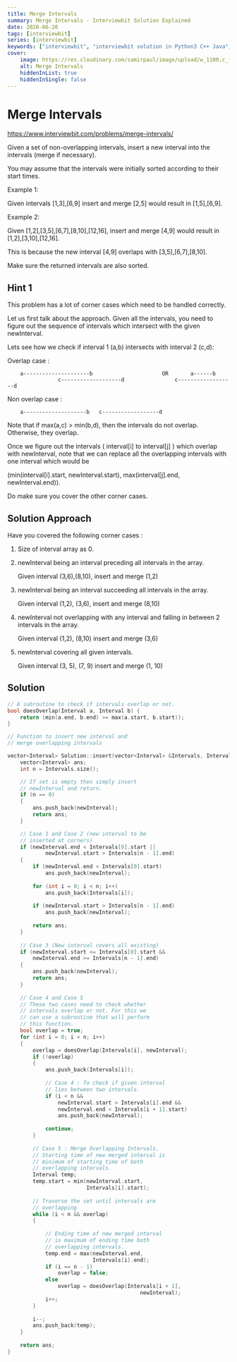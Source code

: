 ```yaml
---
title: Merge Intervals
summary: Merge Intervals - Interviewbit Solution Explained
date: 2020-06-20
tags: [interviewbit]
series: [interviewbit]
keywords: ["interviewbit", "interviewbit solution in Python3 C++ Java", "Merge Intervals Solution Explained"]
cover:
    image: https://res.cloudinary.com/samirpaul/image/upload/w_1100,c_fit,co_rgb:FFFFFF,l_text:Arial_75_bold:Merge Intervals - Solution Explained/problem-solving.webp
    alt: Merge Intervals
    hiddenInList: true
    hiddenInSingle: false
---
```


# Merge Intervals

https://www.interviewbit.com/problems/merge-intervals/

Given a set of non-overlapping intervals, insert a new interval into the intervals (merge if necessary).

You may assume that the intervals were initially sorted according to their start times.

Example 1:

Given intervals [1,3],[6,9] insert and merge [2,5] would result in [1,5],[6,9].

Example 2:

Given [1,2],[3,5],[6,7],[8,10],[12,16], insert and merge [4,9] would result in [1,2],[3,10],[12,16].

This is because the new interval [4,9] overlaps with [3,5],[6,7],[8,10].

Make sure the returned intervals are also sorted.

## Hint 1

This problem has a lot of corner cases which need to be handled correctly.

Let us first talk about the approach. 
Given all the intervals, you need to figure out the sequence of intervals which intersect with the given newInterval.

Lets see how we check if interval 1 (a,b) intersects with interval 2 (c,d):

Overlap case :
```
    a---------------------b                      OR       a------b
                c-------------------d                c------------------d
```
Non overlap case :
```
    a--------------------b   c------------------d
```
Note that if max(a,c) > min(b,d), then the intervals do not overlap. Otherwise, they overlap.

Once we figure out the intervals ( interval[i] to interval[j] ) which overlap with newInterval, note that we can replace all the overlapping intervals with one interval which would be

(min(interval[i].start, newInterval.start), max(interval[j].end, newInterval.end)).

Do make sure you cover the other corner cases.


## Solution Approach

Have you covered the following corner cases :

1) Size of interval array as 0.

2) newInterval being an interval preceding all intervals in the array.

    Given interval (3,6),(8,10), insert and merge (1,2)

3) newInterval being an interval succeeding all intervals in the array.

    Given interval (1,2), (3,6), insert and merge (8,10)

4) newInterval not overlapping with any interval and falling in between 2 intervals in the array.

    Given interval (1,2), (8,10) insert and merge (3,6) 

5) newInterval covering all given intervals.

    Given interval (3, 5), (7, 9) insert and merge (1, 10)


## Solution

```cpp
// A subroutine to check if intervals overlap or not.
bool doesOverlap(Interval a, Interval b) {
    return (min(a.end, b.end) >= max(a.start, b.start));
}

// Function to insert new interval and 
// merge overlapping intervals 

vector<Interval> Solution::insert(vector<Interval> &Intervals, Interval newInterval){ 
    vector<Interval> ans; 
    int n = Intervals.size(); 

    // If set is empty then simply insert
    // newInterval and return.
    if (n == 0) 
    { 
        ans.push_back(newInterval); 
        return ans; 
    }

    // Case 1 and Case 2 (new interval to be
    // inserted at corners) 
    if (newInterval.end < Intervals[0].start || 
            newInterval.start > Intervals[n - 1].end) 
    { 
        if (newInterval.end < Intervals[0].start) 
            ans.push_back(newInterval); 
  
        for (int i = 0; i < n; i++) 
            ans.push_back(Intervals[i]); 
  
        if (newInterval.start > Intervals[n - 1].end) 
            ans.push_back(newInterval); 
  
        return ans; 
    } 
  
    // Case 3 (New interval covers all existing) 
    if (newInterval.start <= Intervals[0].start && 
        newInterval.end >= Intervals[n - 1].end) 
    { 
        ans.push_back(newInterval); 
        return ans; 
    } 
  
    // Case 4 and Case 5 
    // These two cases need to check whether 
    // intervals overlap or not. For this we 
    // can use a subroutine that will perform 
    // this function. 
    bool overlap = true; 
    for (int i = 0; i < n; i++) 
    { 
        overlap = doesOverlap(Intervals[i], newInterval); 
        if (!overlap) 
        { 
            ans.push_back(Intervals[i]); 
  
            // Case 4 : To check if given interval 
            // lies between two intervals. 
            if (i < n && 
                newInterval.start > Intervals[i].end && 
                newInterval.end < Intervals[i + 1].start) 
                ans.push_back(newInterval); 
  
            continue; 
        } 
  
        // Case 5 : Merge Overlapping Intervals. 
        // Starting time of new merged interval is 
        // minimum of starting time of both 
        // overlapping intervals. 
        Interval temp; 
        temp.start = min(newInterval.start, 
                         Intervals[i].start); 
  
        // Traverse the set until intervals are 
        // overlapping 
        while (i < n && overlap) 
        { 
  
            // Ending time of new merged interval 
            // is maximum of ending time both 
            // overlapping intervals. 
            temp.end = max(newInterval.end, 
                           Intervals[i].end); 
            if (i == n - 1) 
                overlap = false; 
            else
                overlap = doesOverlap(Intervals[i + 1], 
                                          newInterval); 
            i++; 
        } 
  
        i--; 
        ans.push_back(temp); 
    } 
  
    return ans; 
} 
```
